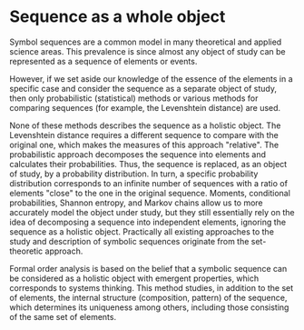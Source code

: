 # Sequence as a whole object

Symbol sequences are a common model in many theoretical and applied science areas.
This prevalence is since almost any object of study can be represented as a sequence of elements or events.

However, if we set aside our knowledge of the essence of the elements in a specific case and
consider the sequence as a separate object of study, then only probabilistic (statistical) methods or
various methods for comparing sequences (for example, the Levenshtein distance) are used.

None of these methods describes the sequence as a holistic object.
The Levenshtein distance requires a different sequence to compare with the original one, which makes
the measures of this approach "relative". The probabilistic approach decomposes the sequence into
elements and calculates their probabilities. Thus, the sequence is replaced, as an object of study,
by a probability distribution. In turn, a specific probability distribution corresponds to an infinite
number of sequences with a ratio of elements "close" to the one in the original sequence.
Moments, conditional probabilities, Shannon entropy, and Markov chains allow us to more accurately
model the object under study, but they still essentially rely on the idea of ​​decomposing a sequence
into independent elements, ignoring the sequence as a holistic object. Practically all existing approaches
to the study and description of symbolic sequences originate from the set-theoretic approach.

Formal order analysis is based on the belief that a symbolic sequence can be considered as a holistic object
with emergent properties, which corresponds to systems thinking. This method studies, in addition to the set
of elements, the internal structure (composition, pattern) of the sequence, which determines its uniqueness
among others, including those consisting of the same set of elements.
